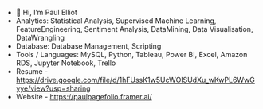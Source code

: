 - 👋 Hi, I’m Paul Elliot
- Analytics: Statistical Analysis, Supervised Machine Learning, FeatureEngineering, Sentiment Analysis, DataMining, Data Visualisation, DataWrangling
- Database: Database Management, Scripting
- Tools / Languages: MySQL, Python, Tableau, Power BI, Excel, Amazon RDS, Jupyter Notebook, Trello
- Resume - https://drive.google.com/file/d/1hFUssK1w5UcWOlSUdXu_wKwPL6WwGyye/view?usp=sharing
- Website - https://paulpagefolio.framer.ai/

  
<!---
elliotdata/elliotdata is a ✨ special ✨ repository because its `README.md` (this file) appears on your GitHub profile.
You can click the Preview link to take a look at your changes.
--->
